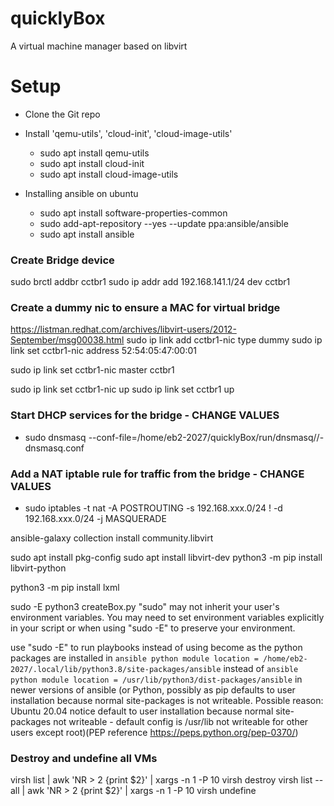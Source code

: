 # quicklyBox
A virtual machine manager based on libvirt

# Setup
- Clone the Git repo
- Install 'qemu-utils', 'cloud-init', 'cloud-image-utils'
    - sudo apt install qemu-utils
    - sudo apt install cloud-init
    - sudo apt install cloud-image-utils

- Installing ansible on ubuntu
    - sudo apt install software-properties-common
    - sudo add-apt-repository --yes --update ppa:ansible/ansible
    - sudo apt install ansible

### Create Bridge device
sudo brctl addbr cctbr1
sudo ip addr add 192.168.141.1/24 dev cctbr1

### Create a dummy nic to ensure a MAC for virtual bridge
https://listman.redhat.com/archives/libvirt-users/2012-September/msg00038.html
sudo ip link add cctbr1-nic type dummy
sudo ip link set cctbr1-nic address 52:54:05:47:00:01

sudo ip link set cctbr1-nic master cctbr1

sudo ip link set cctbr1-nic up
sudo ip link set cctbr1 up

### Start DHCP services for the bridge - CHANGE VALUES
- sudo dnsmasq --conf-file=/home/eb2-2027/quicklyBox/run/dnsmasq/<bridge>/<bridge>-dnsmasq.conf

### Add a NAT iptable rule for traffic from the bridge - CHANGE VALUES
- sudo iptables -t nat -A POSTROUTING -s 192.168.xxx.0/24 ! -d 192.168.xxx.0/24 -j MASQUERADE


ansible-galaxy collection install community.libvirt

sudo apt install pkg-config
sudo apt install libvirt-dev
python3 -m pip install libvirt-python

python3 -m pip install lxml


sudo -E python3 createBox.py
"sudo" may not inherit your user's environment variables. 
You may need to set environment variables explicitly in your script or 
when using "sudo -E" to preserve your environment.

use "sudo -E" to run playbooks instead of using become as the python packages are installed in `ansible python module location = /home/eb2-2027/.local/lib/python3.8/site-packages/ansible` instead of `ansible python module location = /usr/lib/python3/dist-packages/ansible` in newer versions of ansible (or Python, possibly as pip defaults to user installation because normal site-packages is not writeable. Possible reason: Ubuntu 20.04 notice default to user installation because normal site-packages not writeable - default config is /usr/lib not writeable for other users except root)(PEP reference https://peps.python.org/pep-0370/)


### Destroy and undefine all VMs
virsh list | awk 'NR > 2 {print $2}' | xargs -n 1 -P 10 virsh destroy
virsh list --all | awk 'NR > 2 {print $2}' | xargs -n 1 -P 10 virsh undefine
